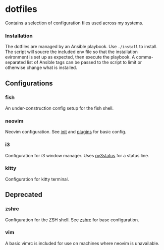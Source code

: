 # dotfiles
Contains a selection of configuration files used across my systems.

### Installation
The dotfiles are managed by an Ansible playbook. Use `./install` to install. The script will soucre the included env
file so that the installation evironment is set up as expected, then execute the playbook. A comma-separated list of
Ansible tags can be passed to the script to limit or otherwise change what is installed.

Configurations
--------------

### fish
An under-construction config setup for the fish shell.

### neovim
Neovim configuration. See [init](roles/config/files/nvim/init.lua) and
[plugins](roles/config/files/nvim/lua/plugins.lua) for basic config.

### i3
Configuration for i3 window manager. Uses [py3status](https://github.com/ultrabug/py3status) for a status line.

### kitty
Configuration for kitty terminal.

Deprecated
----------

### zshrc
Configuration for the ZSH shell. See [zshrc](roles/config/files/zsh/.zshrc) for base configuration.

### vim
A basic vimrc is included for use on machines where neovim is unavailable.
